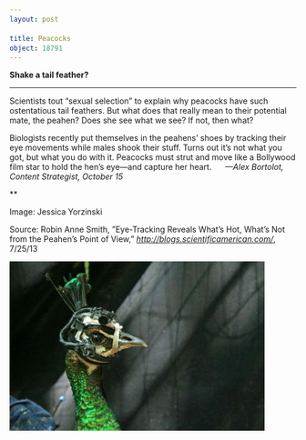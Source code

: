 ```yaml
---
layout: post

title: Peacocks
object: 18791
---
```

**Shake a tail feather?**

****

Scientists tout “sexual selection” to explain why peacocks have such ostentatious tail feathers. But what does that really mean to their potential mate, the peahen? Does she see what we see? If not, then what?

Biologists recently put themselves in the peahens’ shoes by tracking their eye movements while males shook their stuff. Turns out it’s not what you got, but what you do with it. Peacocks must strut and move like a Bollywood film star to hold the hen’s eye—and capture her heart.      *—Alex Bortolot, Content Strategist, October 15*

**

Image: Jessica Yorzinski

Source: Robin Anne Smith, ”Eye-Tracking Reveals What’s Hot, What’s Not from the Peahen’s Point of View,” *http://blogs.scientificamerican.com/*, 7/25/13 

![](../images/13.10.15_Bortolot_PeacockEDIT-1.jpeg)
